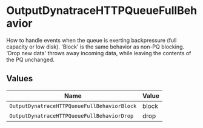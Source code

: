# OutputDynatraceHTTPQueueFullBehavior

How to handle events when the queue is exerting backpressure (full capacity or low disk). 'Block' is the same behavior as non-PQ blocking. 'Drop new data' throws away incoming data, while leaving the contents of the PQ unchanged.


## Values

| Name                                        | Value                                       |
| ------------------------------------------- | ------------------------------------------- |
| `OutputDynatraceHTTPQueueFullBehaviorBlock` | block                                       |
| `OutputDynatraceHTTPQueueFullBehaviorDrop`  | drop                                        |